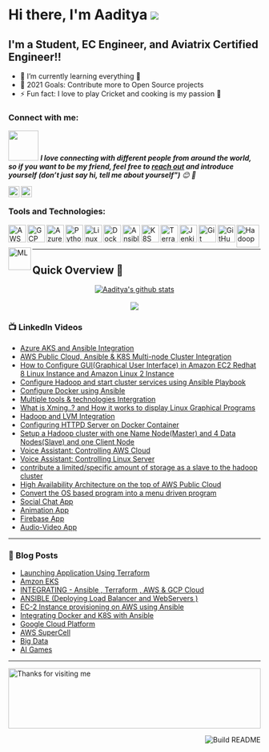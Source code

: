 # Hi there, I'm Aaditya <img src="https://raw.githubusercontent.com/nixin72/nixin72/master/wave.gif" widht="20">

 ## I'm a Student, EC Engineer, and Aviatrix Certified Engineer!!

 - 🌱 I’m currently learning everything 🤣
 - 🥅 2021 Goals: Contribute more to Open Source projects
 - ⚡ Fun fact: I love to play Cricket and cooking is my passion 🤩

 ### Connect with me:
 <img src="https://media.giphy.com/media/LnQjpWaON8nhr21vNW/giphy.gif" width="60"> <em><b>I love connecting with different people from around the world, so if you want to be my friend, feel free to [reach out](https://wa.me/+917509357894) and introduce yourself (don’t just say hi, tell me about yourself")</b> 😊 💜</em>

 [<img align="left" alt="Aaditya Tiwari | LinkedIn" width="22px" src="https://cdn.jsdelivr.net/npm/simple-icons@v3/icons/linkedin.svg" />][linkedin]
 [<img align="left" alt="Aaditya Tiwari | Instagram" width="22px" src="https://cdn.jsdelivr.net/npm/simple-icons@v3/icons/instagram.svg" />][instagram]

 <br />

 ### Tools and Technologies:

 [<img align="left" alt="AWS" width="35px" src="https://cdn.jsdelivr.net/npm/simple-icons@3.13.0/icons/amazonaws.svg" />][aws]
 [<img align="left" alt="GCP" width="35px" src="https://cdn.jsdelivr.net/npm/simple-icons@3.13.0/icons/googlecloud.svg" />][gcp]
 [<img align="left" alt="Azure" width="35px" src="https://cdn.jsdelivr.net/npm/simple-icons@3.13.0/icons/microsoftazure.svg" />][azure]
 [<img align="left" alt="Python" width="35px" src="https://cdn.jsdelivr.net/npm/simple-icons@3.13.0/icons/python.svg" />][python]
 [<img align="left" alt="Linux" width="35px" src="https://cdn.jsdelivr.net/npm/simple-icons@3.13.0/icons/linux.svg" />][linux]
 [<img align="left" alt="Docker" width="35px" src="https://cdn.jsdelivr.net/npm/simple-icons@3.13.0/icons/docker.svg" />][docker]
 [<img align="left" alt="Ansible" width="35px" src="https://cdn.jsdelivr.net/npm/simple-icons@3.13.0/icons/ansible.svg" />][ansible]
 [<img align="left" alt="K8S" width="35px" src="https://cdn.jsdelivr.net/npm/simple-icons@3.13.0/icons/kubernetes.svg" />][k8s]
 [<img align="left" alt="Terraform" width="35px" src="https://cdn.jsdelivr.net/npm/simple-icons@3.13.0/icons/terraform.svg" />][terraform]
 [<img align="left" alt="Jenkins" width="35px" src="https://cdn.jsdelivr.net/npm/simple-icons@3.13.0/icons/jenkins.svg" />][jenkins]
 [<img align="left" alt="Git" width="35px" src="https://cdn.jsdelivr.net/npm/simple-icons@3.13.0/icons/git.svg" />][git]
 [<img align="left" alt="GitHub" width="35px" src="https://cdn.jsdelivr.net/npm/simple-icons@3.13.0/icons/github.svg" />][github]
 [<img align="left" alt="Hadoop" width="45px" src="https://cdn.freebiesupply.com/logos/large/2x/hadoop-logo-black-and-white.png" />][hadoop]
 [<img align="left" alt="ML" width="45px" src="https://mpng.subpng.com/20190621/vbg/kisspng-machine-learning-human-brain-vector-graphics-compu-solutions-and-services-mvp-tech-5d0d7cc224e5b2.8390510615611649941511.jpg" />][ML]
 <br />
 <br />

---
<!--Github Progess bar-->

## Quick Overview 📝
<div align="center">    
<a href="https://github.com/hackcoderr/github-readme-stats">
  <img align="center" src="https://github-readme-stats.anuraghazra1.vercel.app/api?username=aaditya2801&show_icons=true&include_all_commits=true&theme=radical" alt="Aaditya's github stats" />
</a>
<br>
<br>
<a href="https://github.com/hackcoderr/github-readme-stats">
 
  <img align="center" src="https://github-readme-stats.anuraghazra1.vercel.app/api/top-langs/?username=aaditya2801&layout=compact&theme=radical" />
</a>
</div>



<!--footer-->


### 📺 LinkedIn Videos

<!-- LinkedIn:START -->
- [Azure AKS and Ansible Integration](https://www.linkedin.com/posts/aaditya-tiwari-812a39183_vimaldaga-righteducation-educationredefine-activity-6772495154822701056-FntC)
- [AWS Public Cloud, Ansible & K8S Multi-node Cluster Integration](https://www.linkedin.com/posts/aaditya-tiwari-812a39183_vimaldaga-righteducation-educationredefine-activity-6763705292338298880-szMt)
- [How to Configure GUI(Graphical User Interface) in Amazon EC2 Redhat 8 Linux Instance and Amazon Linux 2 Instance](https://www.linkedin.com/posts/aaditya-tiwari-812a39183_aws-publiccloud-amazon-activity-6742352191429988352-RO7-)
- [Configure Hadoop and start cluster services using Ansible Playbook](https://www.linkedin.com/posts/aaditya-tiwari-812a39183_vimaldaga-righteducation-educationredefine-activity-6738413572071784448-6OPk)
- [Configure Docker using Ansible](https://www.linkedin.com/posts/aaditya-tiwari-812a39183_python-vimaldaga-righteducation-activity-6737245470059560960-ipz5)
- [Multiple tools & technologies Intergration](https://www.linkedin.com/posts/aaditya-tiwari-812a39183_python-vimaldaga-righteducation-activity-6735804569181392896-uWBj)
- [What is Xming..? and How it works to display Linux Graphical Programs](https://www.linkedin.com/posts/aaditya-tiwari-812a39183_xming-linux-redhat-activity-6730376428547907584-lIjx)
- [Hadoop and LVM Integration](https://www.linkedin.com/posts/aaditya-tiwari-812a39183_bigdataanalytics-bigdataengineer-arth2020-activity-6729361320619200513-wMWN)
- [Configuring HTTPD Server on Docker Container](https://www.linkedin.com/posts/aaditya-tiwari-812a39183_automation-devops-docker-activity-6728564296432910336-nmRC)
- [Setup a Hadoop cluster with one Name Node(Master) and 4 Data Nodes(Slave) and one Client Node](https://www.linkedin.com/posts/aaditya-tiwari-812a39183_bigdataanalytics-bigdataengineer-arth2020-activity-6717775142308716544-asyr)
- [Voice Assistant: Controlling AWS Cloud](https://www.linkedin.com/posts/aaditya-tiwari-812a39183_python-aws-publiccloud-activity-6721293216735481856-URx1)
- [Voice Assistant: Controlling Linux Server](https://www.linkedin.com/posts/aaditya-tiwari-812a39183_python-cgi-iiec-activity-6716239681752854528-SDxd)
- [contribute a limited/specific amount of storage as a slave to the hadoop cluster](https://www.linkedin.com/posts/aaditya-tiwari-812a39183_bigdataanalytics-bigdataengineer-arth2020-activity-6723131658645704704-X8Uk)
- [High Availability Architecture on the top of AWS Public Cloud](https://www.linkedin.com/posts/aaditya-tiwari-812a39183_awscloud-awscli-aws-activity-6726393740866519040-YL4S)
- [Convert the OS based program into a menu driven program](https://www.linkedin.com/posts/aaditya-tiwari-812a39183_iiec-iiecabrrise-iiecabrconnect-activity-6702888496463532032-GxXx)
- [Social Chat App](https://www.linkedin.com/posts/aaditya-tiwari-812a39183_flutter-vimaldaga-flutterbylw-activity-6727452976278978560-iBig)
- [Animation App](https://www.linkedin.com/posts/aaditya-tiwari-812a39183_flutter-vimaldaga-flutterbylw-activity-6717064874138202112-owOA)
- [Firebase App](https://www.linkedin.com/posts/aaditya-tiwari-812a39183_flutter-vimaldaga-flutterbylw-activity-6707533681021599744-c0E4)
- [Audio-Video App](https://www.linkedin.com/posts/aaditya-tiwari-812a39183_successfully-completed-task1-flutter-activity-6696313445878398976-hfEg)
<!-- LinkedIn:END -->
---

### 📕 Blog Posts

<!-- BLOG-POST-LIST:START -->
- [Launching Application Using Terraform](https://www.linkedin.com/pulse/task-1-lauch-application-using-terraform-aaditya-tiwari/)
- [Amzon EKS](https://www.linkedin.com/pulse/eks-task-aaditya-tiwari/)
- [INTEGRATING - Ansible , Terraform , AWS & GCP Cloud](https://www.linkedin.com/pulse/integrating-ansible-terraform-aws-gcp-cloud-aaditya-tiwari/)
- [ANSIBLE (Deploying Load Balancer and WebServers )](https://www.linkedin.com/pulse/task-3-ansible-deploying-load-balancer-webservers-aaditya-tiwari/)
- [EC-2 Instance provisioning on AWS using Ansible](https://www.linkedin.com/pulse/task-2-ec-2-instance-provisioning-aws-using-ansible-aaditya-tiwari/)
- [Integrating Docker and K8S with Ansible](https://www.linkedin.com/pulse/task-1-integrating-docker-k8s-ansible-aaditya-tiwari/)
- [Google Cloud Platform](https://www.linkedin.com/pulse/google-cloud-platform-task-aaditya-tiwari/) 
- [AWS SuperCell](https://www.linkedin.com/pulse/aws-supercell-case-study-aaditya-tiwari/)
- [Big Data](https://www.linkedin.com/pulse/big-data-aaditya-tiwari)
- [AI Games](https://www.linkedin.com/pulse/ai-games-video-artificial-intelligence-aaditya-tiwari/)

<!-- BLOG-POST-LIST:END -->


---
<img height="120" alt="Thanks for visiting me" width="100%" src="https://raw.githubusercontent.com/BrunnerLivio/brunnerlivio/master/images/marquee.svg" />


<a href="https://github.com/aaditya2801"><img src="https://github.com/simonw/simonw/workflows/Build%20README/badge.svg" align="right" alt="Build README">

[instagram]: https://www.instagram.com/addy_the_maddy/
[linkedin]: https://www.linkedin.com/in/aaditya-tiwari-812a39183/
[aws]: https://aws.amazon.com/
[gcp]: https://cloud.google.com/
[azure]: https://azure.microsoft.com/en-in/features/azure-portal/
[python]: https://www.python.org/
[linux]: https://www.linux.org/
[docker]: https://www.docker.com/
[ansible]: https://www.ansible.com/
[k8s]: https://kubernetes.io/
[terraform]: https://www.terraform.io/
[jenkins]: https://www.jenkins.io/
[git]: https://git-scm.com/ 
[github]: https://github.com/
[hadoop]: https://hadoop.apache.org/
[ML]: https://en.wikipedia.org/wiki/Machine_learning

